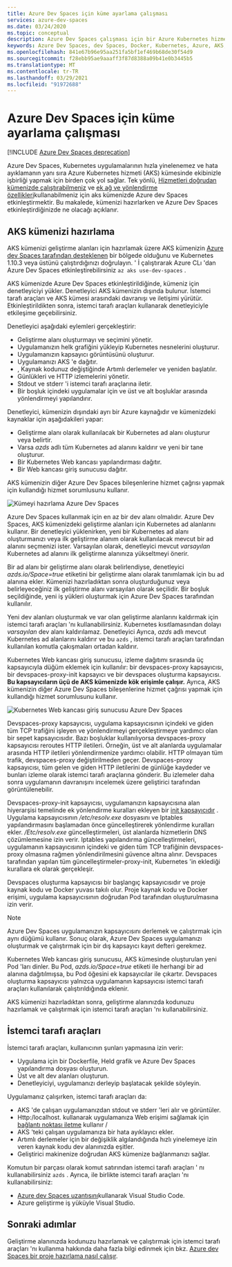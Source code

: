 ```yaml
---
title: Azure Dev Spaces için küme ayarlama çalışması
services: azure-dev-spaces
ms.date: 03/24/2020
ms.topic: conceptual
description: Azure Dev Spaces çalışması için bir Azure Kubernetes hizmet kümesi ayarlamayı açıklar
keywords: Azure Dev Spaces, dev Spaces, Docker, Kubernetes, Azure, AKS, Azure Kubernetes hizmeti, kapsayıcılar
ms.openlocfilehash: 841e67b96e95aa251fa5bf1ef469b68de30f54d9
ms.sourcegitcommit: f28ebb95ae9aaaff3f87d8388a09b41e0b3445b5
ms.translationtype: MT
ms.contentlocale: tr-TR
ms.lasthandoff: 03/29/2021
ms.locfileid: "91972688"
---
```

# <a name="how-setting-up-a-cluster-for-azure-dev-spaces-works"></a>Azure Dev Spaces için küme ayarlama çalışması

[!INCLUDE [Azure Dev Spaces deprecation](../../includes/dev-spaces-deprecation.md)]

Azure Dev Spaces, Kubernetes uygulamalarının hızla yinelenemez ve hata ayıklamanın yanı sıra Azure Kubernetes hizmeti (AKS) kümesinde ekibinizle işbirliği yapmak için birden çok yol sağlar. Tek yönlü, [Hizmetleri doğrudan kümenizde çalıştırabilmeniz][how-it-works-up] ve [ek ağ ve yönlendirme özellikleri][how-it-works-routing]kullanabilmeniz için aks kümenizde Azure dev Spaces etkinleştirmektir. Bu makalede, kümenizi hazırlarken ve Azure Dev Spaces etkinleştirdiğinizde ne olacağı açıklanır.

## <a name="prepare-your-aks-cluster"></a>AKS kümenizi hazırlama

AKS kümenizi geliştirme alanları için hazırlamak üzere AKS kümenizin [Azure dev Spaces tarafından desteklenen][supported-regions] bir bölgede olduğunu ve Kubernetes 1.10.3 veya üstünü çalıştırdığınızı doğrulayın. ' İ çalıştırarak Azure CLı 'dan Azure Dev Spaces etkinleştirebilirsiniz `az aks use-dev-spaces` .

AKS kümenizde Azure Dev Spaces etkinleştirildiğinde, kümeniz için denetleyiciyi yükler. Denetleyici AKS kümenizin dışında bulunur. İstemci tarafı araçları ve AKS kümesi arasındaki davranışı ve iletişimi yürütür. Etkinleştirildikten sonra, istemci tarafı araçları kullanarak denetleyiciyle etkileşime geçebilirsiniz.

Denetleyici aşağıdaki eylemleri gerçekleştirir:

* Geliştirme alanı oluşturmayı ve seçimini yönetir.
* Uygulamanızın helk grafiğini yükleyip Kubernetes nesnelerini oluşturur.
* Uygulamanızın kapsayıcı görüntüsünü oluşturur.
* Uygulamanızı AKS 'e dağıtır.
* , Kaynak kodunuz değiştiğinde Artımlı derlemeler ve yeniden başlatılır.
* Günlükleri ve HTTP izlemelerini yönetir.
* Stdout ve stderr 'i istemci tarafı araçlarına iletir.
* Bir boşluk içindeki uygulamalar için ve üst ve alt boşluklar arasında yönlendirmeyi yapılandırır.

Denetleyici, kümenizin dışındaki ayrı bir Azure kaynağıdır ve kümenizdeki kaynaklar için aşağıdakileri yapar:

* Geliştirme alanı olarak kullanılacak bir Kubernetes ad alanı oluşturur veya belirtir.
* Varsa *azds* adlı tüm Kubernetes ad alanını kaldırır ve yeni bir tane oluşturur.
* Bir Kubernetes Web kancası yapılandırması dağıtır.
* Bir Web kancası giriş sunucusu dağıtır.

AKS kümenizin diğer Azure Dev Spaces bileşenlerine hizmet çağrısı yapmak için kullandığı hizmet sorumlusunu kullanır.

![Kümeyi hazırlama Azure Dev Spaces](media/how-dev-spaces-works/prepare-cluster.svg)

Azure Dev Spaces kullanmak için en az bir dev alanı olmalıdır. Azure Dev Spaces, AKS kümenizdeki geliştirme alanları için Kubernetes ad alanlarını kullanır. Bir denetleyici yüklenirken, yeni bir Kubernetes ad alanı oluşturmanızı veya ilk geliştirme alanım olarak kullanılacak mevcut bir ad alanını seçmenizi ister. Varsayılan olarak, denetleyici mevcut *varsayılan* Kubernetes ad alanını ilk geliştirme alanınıza yükseltmeyi önerir.

Bir ad alanı bir geliştirme alanı olarak belirlendiyse, denetleyici *azds.io/Space=true* etiketini bir geliştirme alanı olarak tanımlamak için bu ad alanına ekler. Kümenizi hazırladıktan sonra oluşturduğunuz veya belirleyeceğiniz ilk geliştirme alanı varsayılan olarak seçilidir. Bir boşluk seçildiğinde, yeni iş yükleri oluşturmak için Azure Dev Spaces tarafından kullanılır.

Yeni dev alanları oluşturmak ve var olan geliştirme alanlarını kaldırmak için istemci tarafı araçları 'nı kullanabilirsiniz. Kubernetes kısıtlamasından dolayı *varsayılan* dev alanı kaldırılamaz. Denetleyici Ayrıca, *azds* adlı mevcut Kubernetes ad alanlarını kaldırır ve bu `azds` , istemci tarafı araçları tarafından kullanılan komutla çakışmaları ortadan kaldırır.

Kubernetes Web kancası giriş sunucusu, izleme dağıtımı sırasında üç kapsayıcıyla düğüm eklemek için kullanılır: bir devspaces-proxy kapsayıcısı, bir devspaces-proxy-init kapsayıcı ve bir devspaces oluşturma kapsayıcısı. **Bu kapsayıcıların üçü de AKS kümenizde kök erişimle çalışır.** Ayrıca, AKS kümenizin diğer Azure Dev Spaces bileşenlerine hizmet çağrısı yapmak için kullandığı hizmet sorumlusunu kullanır.

![Kubernetes Web kancası giriş sunucusu Azure Dev Spaces](media/how-dev-spaces-works/kubernetes-webhook-admission-server.svg)

Devspaces-proxy kapsayıcısı, uygulama kapsayıcısının içindeki ve giden tüm TCP trafiğini işleyen ve yönlendirmeyi gerçekleştirmeye yardımcı olan bir sepet kapsayıcısıdır. Bazı boşluklar kullanılıyorsa devspaces-proxy kapsayıcısı reroutes HTTP iletileri. Örneğin, üst ve alt alanlarda uygulamalar arasında HTTP iletileri yönlendirmenize yardımcı olabilir. HTTP olmayan tüm trafik, devspaces-proxy değiştirilmeden geçer. Devspaces-proxy kapsayıcısı, tüm gelen ve giden HTTP iletilerini de günlüğe kaydeder ve bunları izleme olarak istemci tarafı araçlarına gönderir. Bu izlemeler daha sonra uygulamanın davranışını incelemek üzere geliştirici tarafından görüntülenebilir.

Devspaces-proxy-init kapsayıcısı, uygulamanızın kapsayıcısına alan hiyerarşisi temelinde ek yönlendirme kuralları ekleyen bir [init kapsayıcıdır](https://kubernetes.io/docs/concepts/workloads/pods/init-containers/) . Uygulama kapsayıcısının */etc/resolv.exe* dosyasını ve Iptables yapılandırmasını başlamadan önce güncelleştirerek yönlendirme kuralları ekler. */Etc/resolv.exe* güncelleştirmeleri, üst alanlarda hizmetlerin DNS çözümlemesine izin verir. Iptables yapılandırma güncelleştirmeleri, uygulamanın kapsayıcısının içindeki ve giden tüm TCP trafiğinin devspaces-proxy olmasına rağmen yönlendirilmesini güvence altına alınır. Devspaces tarafından yapılan tüm güncelleştirmeler-proxy-init, Kubernetes 'in eklediği kurallara ek olarak gerçekleşir.

Devspaces oluşturma kapsayıcısı bir başlangıç kapsayıcısıdır ve proje kaynak kodu ve Docker yuvası takılı olur. Proje kaynak kodu ve Docker erişimi, uygulama kapsayıcısının doğrudan Pod tarafından oluşturulmasına izin verir.

> [!NOTE]
> Azure Dev Spaces uygulamanızın kapsayıcısını derlemek ve çalıştırmak için aynı düğümü kullanır. Sonuç olarak, Azure Dev Spaces uygulamanızı oluşturmak ve çalıştırmak için bir dış kapsayıcı kayıt defteri gerekmez.

Kubernetes Web kancası giriş sunucusu, AKS kümesinde oluşturulan yeni Pod 'ları dinler. Bu Pod, *azds.io/Space=true* etiketi ile herhangi bir ad alanına dağıtılmışsa, bu Pod öğesini ek kapsayıcılar ile çıkartır. Devspaces oluşturma kapsayıcısı yalnızca uygulamanın kapsayıcısı istemci tarafı araçları kullanılarak çalıştırıldığında eklenir.

AKS kümenizi hazırladıktan sonra, geliştirme alanınızda kodunuzu hazırlamak ve çalıştırmak için istemci tarafı araçları 'nı kullanabilirsiniz.

## <a name="client-side-tooling"></a>İstemci tarafı araçları

İstemci tarafı araçları, kullanıcının şunları yapmasına izin verir:
* Uygulama için bir Dockerfile, Held grafik ve Azure Dev Spaces yapılandırma dosyası oluşturun.
* Üst ve alt dev alanları oluşturun.
* Denetleyiciyi, uygulamanızı derleyip başlatacak şekilde söyleyin.

Uygulamanız çalışırken, istemci tarafı araçları da:
* AKS 'de çalışan uygulamanızdan stdout ve stderr 'leri alır ve görüntüler.
* Http:/localhost. kullanarak uygulamanıza Web erişimi sağlamak için [bağlantı noktası iletme](https://kubernetes.io/docs/tasks/access-application-cluster/port-forward-access-application-cluster/) kullanır \/
* AKS 'teki çalışan uygulamanıza bir hata ayıklayıcı ekler.
* Artımlı derlemeler için bir değişiklik algılandığında hızlı yinelemeye izin veren kaynak kodu dev alanınızda eşitler.
* Geliştirici makinenize doğrudan AKS kümenize bağlanmanızı sağlar.

Komutun bir parçası olarak komut satırından istemci tarafı araçları ' nı kullanabilirsiniz `azds` . Ayrıca, ile birlikte istemci tarafı araçları 'nı kullanabilirsiniz:

* [Azure dev Spaces uzantısını](https://marketplace.visualstudio.com/items?itemName=azuredevspaces.azds)kullanarak Visual Studio Code.
* Azure geliştirme iş yüküyle Visual Studio.

## <a name="next-steps"></a>Sonraki adımlar

Geliştirme alanınızda kodunuzu hazırlamak ve çalıştırmak için istemci tarafı araçları 'nı kullanma hakkında daha fazla bilgi edinmek için bkz. [Azure dev Spaces bir proje hazırlama nasıl çalışır][how-it-works-prep].


[how-it-works-prep]: how-dev-spaces-works-prep.md
[how-it-works-routing]: how-dev-spaces-works-routing.md
[how-it-works-up]: how-dev-spaces-works-up.md
[supported-regions]: https://azure.microsoft.com/global-infrastructure/services/?products=kubernetes-service